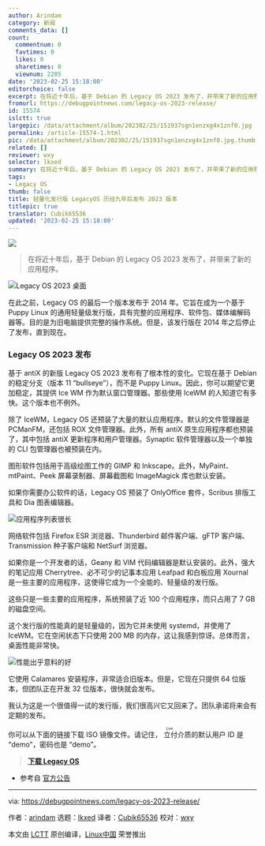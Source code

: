 ```yaml
---
author: Arindam
category: 新闻
comments_data: []
count:
  commentnum: 0
  favtimes: 0
  likes: 0
  sharetimes: 0
  viewnum: 2285
date: '2023-02-25 15:18:00'
editorchoice: false
excerpt: 在将近十年后，基于 Debian 的 Legacy OS 2023 发布了，并带来了新的应用程序。
fromurl: https://debugpointnews.com/legacy-os-2023-release/
id: 15574
islctt: true
largepic: /data/attachment/album/202302/25/151937sgn1enzxg4x1znf0.jpg
permalink: /article-15574-1.html
pic: /data/attachment/album/202302/25/151937sgn1enzxg4x1znf0.jpg.thumb.jpg
related: []
reviewer: wxy
selector: lkxed
summary: 在将近十年后，基于 Debian 的 Legacy OS 2023 发布了，并带来了新的应用程序。
tags:
- Legacy OS
thumb: false
title: 轻量化发行版 LegacyOS 历经九年后发布 2023 版本
titlepic: true
translator: Cubik65536
updated: '2023-02-25 15:18:00'
---
```


![](/data/attachment/album/202302/25/151937sgn1enzxg4x1znf0.jpg)



> 
> 在将近十年后，基于 Debian 的 Legacy OS 2023 发布了，并带来了新的应用程序。
> 
> 
> 


![Legacy OS 2023 桌面](/data/attachment/album/202302/25/151945wwfp2l2pdomcjw2f.jpg)


在此之前，Legacy OS 的最后一个版本发布于 2014 年。它旨在成为一个基于 Puppy Linux 的通用轻量级发行版，具有完整的应用程序、软件包、媒体编解码器等。目的是为旧电脑提供完整的操作系统。但是，该发行版在 2014 年之后停止了发布，直到现在。


### Legacy OS 2023 发布


基于 antiX 的新版 Legacy OS 2023 发布有了根本性的变化。它现在基于 Debian 的稳定分支（版本 11 “bullseye”），而不是 Puppy Linux。因此，你可以期望它更加稳定，其提供 Ice WM 作为默认窗口管理器。那些使用 IceWM 的人知道它有多快。这个版本也不例外。


除了 IceWM，Legacy OS 还预装了大量的默认应用程序。默认的文件管理器是 PCManFM，还包括 ROX 文件管理器。此外，所有 antiX 原生应用程序都也预装了，其中包括 antiX 更新程序和用户管理器。Synaptic 软件管理器以及一个单独的 CLI 包管理器也被预装在内。


图形软件包括用于高级绘图工作的 GIMP 和 Inkscape。此外，MyPaint、mtPaint、Peek 屏幕录制器、屏幕截图和 ImageMagick 库也默认安装。


如果你需要办公软件的话，Legacy OS 预装了 OnlyOffice 套件，Scribus 排版工具和 Dia 图表编辑器。


![应用程序列表很长](/data/attachment/album/202302/25/151953u1f5qan1pqntjnet.jpg)


网络软件包括 Firefox ESR 浏览器、Thunderbird 邮件客户端、gFTP 客户端、Transmission 种子客户端和 NetSurf 浏览器。


如果你是一个开发者的话，Geany 和 VIM 代码编辑器是默认安装的。此外，强大的笔记应用 Cherrytree、必不可少的记事本应用 Leafpad 和白板应用 Xournal 是一些主要的应用程序，这使得它成为一个全能的、轻量级的发行版。


这些只是一些主要的应用程序，系统预装了近 100 个应用程序，而只占用了 7 GB 的磁盘空间。


这个发行版的性能真的是轻量级的，因为它并未使用 systemd，并使用了 IceWM。它在空闲状态下只使用 200 MB 的内存，这让我感到惊讶。总体而言，桌面性能非常快。


![性能出乎意料的好](/data/attachment/album/202302/25/151959l9jabmjj9j1pdpmp.jpg)


它使用 Calamares 安装程序，非常适合旧版本。但是，它现在只提供 64 位版本，但团队正在开发 32 位版本，很快就会发布。


我认为这是一个很值得一试的发行版，我们很高兴它又回来了。团队承诺将来会有定期的发布。


你可以从下面的链接下载 ISO 镜像文件。请记住，<ruby> 立付 <rt>  Live </rt></ruby>介质的默认用户 ID 是 “demo”，密码也是 “demo”。



> 
> **[下载 Legacy OS](https://sourceforge.net/projects/legacyoslinux/files/LegacyOS_2023_x64/)**
> 
> 
> 


* 参考自 [官方公告](https://wikka.puppylinux.com/LegacyOS)




---


via: <https://debugpointnews.com/legacy-os-2023-release/>


作者：[arindam](https://debugpointnews.com/author/dpicubegmail-com/) 选题：[lkxed](https://github.com/lkxed/) 译者：[Cubik65536](https://github.com/Cubik65536) 校对：[wxy](https://github.com/wxy)


本文由 [LCTT](https://github.com/LCTT/TranslateProject) 原创编译，[Linux中国](https://linux.cn/) 荣誉推出